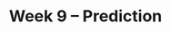 ---
title: Week 9 – Prediction
weekNumber: 9
days:
    - date: 2025-5-26
      events: 
        - markdown_content: <b>No Lecture (Memorial Day)</b>
    - date: 2025-5-27
      events:
        - name: HW 6
          type: hw
          title: Hypothesis Testing and Permutation Testing
          url:
    - date: 2025-5-28
      events: 
        - name: LEC 23
          type: lecture
          title: Correlation
          url:
          html:
          podcast:
          readings:
            - name: CIT 15.0-15.2
              url: https://inferentialthinking.com/chapters/15/Prediction.html
          keywords: association, correlation coefficient (r), predicting heights, regression line (su)
        - name: DISC 9
          type: disc
          title: Total Variation Distance and Permutation Testing
          url:
    - date: 2025-5-30
      events: 
        - name: LEC 24
          type: lecture
          title: Regression and Least Squares
          url:
          html:
          podcast:
          readings:
            - name: CIT 15.2-15.4
              url: https://inferentialthinking.com/chapters/15/2/Regression_Line.html
          keywords: regression line in original units, outliers, errors, RMSE, best fit, least squares
    - date: 2025-5-31
      events:
        - name: LAB 7
          type: lab
          title: Regression
          url:
---